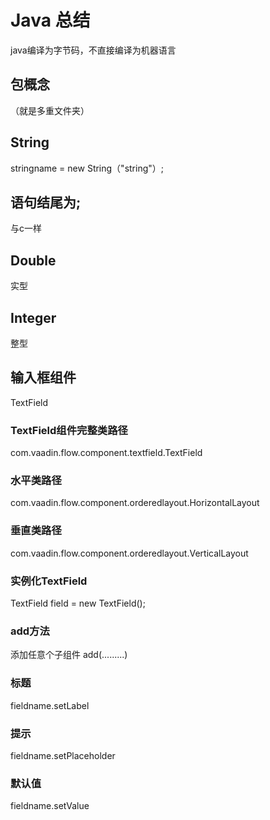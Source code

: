 # Java 总结
java编译为字节码，不直接编译为机器语言
## 包概念
（就是多重文件夹）
## String  
stringname = new String（"string"）;
## 语句结尾为;
与c一样
##  Double
实型
## Integer 
整型
## 输入框组件 
TextField  
### TextField组件完整类路径 
com.vaadin.flow.component.textfield.TextField
### 水平类路径 
com.vaadin.flow.component.orderedlayout.HorizontalLayout
### 垂直类路径 
com.vaadin.flow.component.orderedlayout.VerticalLayout
### 实例化TextField  
TextField field = new TextField();
### add方法 
添加任意个子组件 add(.........)
### 标题 
fieldname.setLabel   
### 提示
fieldname.setPlaceholder 
### 默认值
fieldname.setValue
